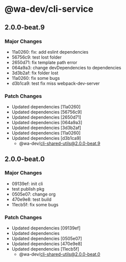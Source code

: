 # @wa-dev/cli-service

## 2.0.0-beat.9

### Major Changes

- 11a0260: fix: add eslint dependencies
- 56756c9: test lost folder
- 2650d71: fix template path error
- 064a9a3: change devDependencies to dependencies
- 3d3b2af: fix folder lost
- 11a0260: fix some bugs
- d3b1ca9: test fix miss webpack-dev-server

### Patch Changes

- Updated dependencies [11a0260]
- Updated dependencies [56756c9]
- Updated dependencies [2650d71]
- Updated dependencies [064a9a3]
- Updated dependencies [3d3b2af]
- Updated dependencies [11a0260]
- Updated dependencies [d3b1ca9]
  - @wa-dev/cli-shared-utils@2.0.0-beat.9

## 2.0.0-beat.0

### Major Changes

- 09139ef: init cli
- test publish pkg
- 0505e07: change org
- 470e9e8: test build
- 11ecb5f: fix some bugs

### Patch Changes

- Updated dependencies [09139ef]
- Updated dependencies
- Updated dependencies [0505e07]
- Updated dependencies [470e9e8]
- Updated dependencies [11ecb5f]
  - @wa-dev/cli-shared-utils@2.0.0-beat.0
